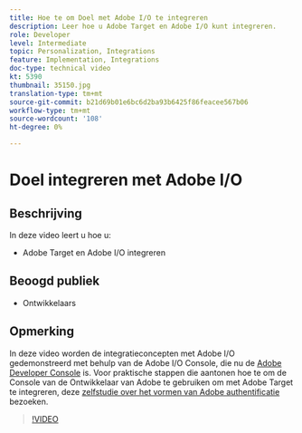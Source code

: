 ```yaml
---
title: Hoe te om Doel met Adobe I/O te integreren
description: Leer hoe u Adobe Target en Adobe I/O kunt integreren.
role: Developer
level: Intermediate
topic: Personalization, Integrations
feature: Implementation, Integrations
doc-type: technical video
kt: 5390
thumbnail: 35150.jpg
translation-type: tm+mt
source-git-commit: b21d69b01e6bc6d2ba93b6425f86feacee567b06
workflow-type: tm+mt
source-wordcount: '108'
ht-degree: 0%

---
```



# Doel integreren met Adobe I/O

## Beschrijving

In deze video leert u hoe u:

* Adobe Target en Adobe I/O integreren

## Beoogd publiek

* Ontwikkelaars

## Opmerking

In deze video worden de integratieconcepten met Adobe I/O gedemonstreerd met behulp van de Adobe I/O Console, die nu de [Adobe Developer Console](https://console.adobe.io/home) is. Voor praktische stappen die aantonen hoe te om de Console van de Ontwikkelaar van Adobe te gebruiken om met Adobe Target te integreren, deze [zelfstudie over het vormen van Adobe authentificatie](https://docs.adobe.com/content/help/en/target-learn/tutorials/apis/configure-io-target-integration.html#tutorials) bezoeken.

>[!VIDEO](https://video.tv.adobe.com/v/35150/?quality=12)


